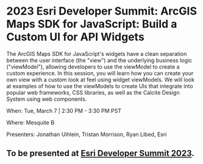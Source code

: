 # 2023 Esri Developer Summit: ArcGIS Maps SDK for JavaScript: Build a Custom UI for API Widgets

The ArcGIS Maps SDK for JavaScript's widgets have a clean separation between the user interface (the "view") and the underlying business logic ("viewModel"), allowing developers to use the viewModel to create a custom experience. In this session, you will learn how you can create your own view with a custom look at feel using widget viewModels. We will look at examples of how to use the viewModels to create UIs that integrate into popular web frameworks, CSS libraries, as well as the Calcite Design System using web components.

When: Tue, March 7 | 2:30 PM - 3:30 PM PST

Where: Mesquite B

Presenters: Jonathan Uihlein, Tristan Morrison, Ryan Libed, Esri

## To be presented at [Esri Developer Summit 2023](http://www.esri.com/events/devsummit).


